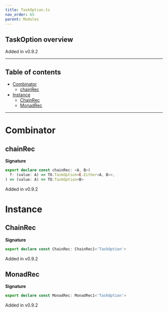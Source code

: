 ```yaml
---
title: TaskOption.ts
nav_order: 65
parent: Modules
---
```


## TaskOption overview

Added in v0.9.2

---

<h2 class="text-delta">Table of contents</h2>

- [Combinator](#combinator)
  - [chainRec](#chainrec)
- [Instance](#instance)
  - [ChainRec](#chainrec)
  - [MonadRec](#monadrec)

---

# Combinator

## chainRec

**Signature**

```ts
export declare const chainRec: <A, B>(
  f: (value: A) => TO.TaskOption<E.Either<A, B>>,
) => (value: A) => TO.TaskOption<B>
```

Added in v0.9.2

# Instance

## ChainRec

**Signature**

```ts
export declare const ChainRec: ChainRec1<'TaskOption'>
```

Added in v0.9.2

## MonadRec

**Signature**

```ts
export declare const MonadRec: MonadRec1<'TaskOption'>
```

Added in v0.9.2
